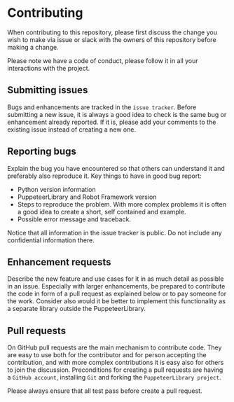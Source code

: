 # Contributing

When contributing to this repository, please first discuss the change you wish to make via issue 
or slack with the owners of this repository before making a change. 

Please note we have a code of conduct, please follow it in all your interactions with the project.

## Submitting issues

Bugs and enhancements are tracked in the `issue tracker`.
Before submitting a new issue, it is always a good idea to check is the
same bug or enhancement already reported. If it is, please add your
comments to the existing issue instead of creating a new one.

## Reporting bugs

Explain the bug you have encountered so that others can understand it
and preferably also reproduce it. Key things to have in good bug report:

-  Python version information
-  PuppeteerLibrary and Robot Framework version
-  Steps to reproduce the problem. With more complex problems it is
   often a good idea to create a short, self contained and example.
-  Possible error message and traceback.

Notice that all information in the issue tracker is public. Do not
include any confidential information there.

## Enhancement requests

Describe the new feature and use cases for it in as much detail as
possible in an issue. Especially with larger enhancements, be prepared to
contribute the code in form of a pull request as explained below or to
pay someone for the work. Consider also would it be better to implement this
functionality as a separate library outside the PuppeteerLibrary.

## Pull requests

On GitHub pull requests are the main mechanism to contribute code. They
are easy to use both for the contributor and for person accepting the
contribution, and with more complex contributions it is easy also for
others to join the discussion. Preconditions for creating a pull
requests are having a `GitHub account`, installing `Git` and forking the
`PuppeteerLibrary project`. 

Please always ensure that all test pass before create a pull request.

